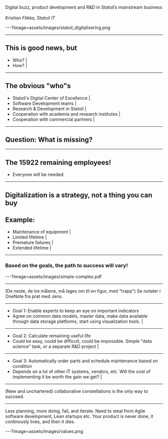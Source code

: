 Digital buzz, product development and R&D in Statoil’s mainstream business
</br></br>
*Kristian Flikka, Statoil IT*

 
---?image=assets/images/statoil_digitalisering.png

---

## This is good news, but
- Who? |
- How? |

---
## The obvious "who"s
- Statoil's Digital Center of Excellence |
- Software Development teams |
- Research & Development in Statoil |
- Cooperation with academia and research institutes |
- Cooperation with commercial partners |

---

## Question: What is missing?

---

## The 15922 remaining employees!
- Everyone will be needed
---

Digitalization is a strategy, not a thing you can buy
---

## Example:
- Maintenance of equipment |
- Limited lifetime |
- Premature failures |
- Extended lifetime |


---
### Based on the goals, the path to success will vary!

---?image=assets/images/simple-complex.pdf

---

(De neste, de tre målene, må lages om til en figur, med "trapp") Se notater i OneNote fra prat med Jens.

---
- Goal 1: Enable experts to keep an eye on important indicators 
 - Agree on common data models, master data, make data available through data storage platforms, start using visualization tools. |
---
- Goal 2: Calculate remaining useful life 
 - Could be easy, could be difficult, could be impossible. Simple "data science" task, or a separate R&D project |
---
- Goal 3: Automatically order parts and schedule maintenance based on condition 
 - Depends on a lot of other IT systems, vendors, etc. Will the cost of implementing it be worth the gain we get? |

---
(New and unchartered) collaborative constellations is the only way to succeed.

---
Less planning, more doing, fail, and iterate. Need to steal from Agile software development, Lean startups etc. Your product is never done, it continously lives, and then it dies.

---?image=assets/images/values.png


